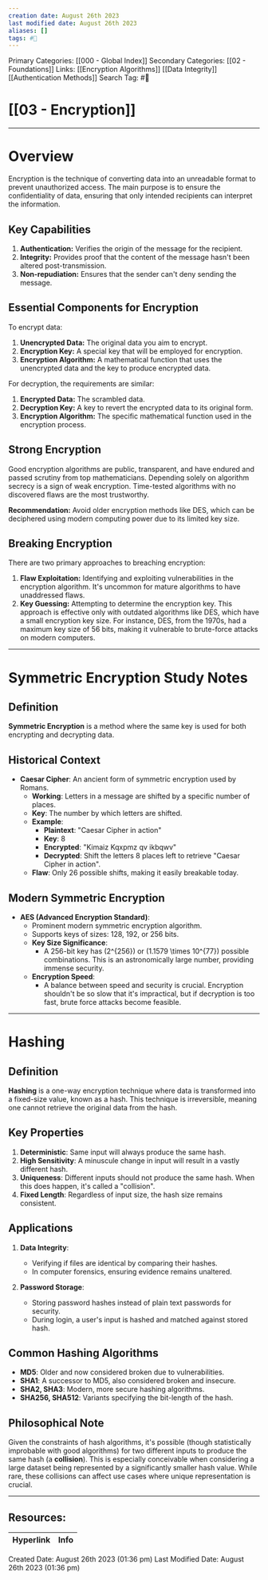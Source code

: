 ```yaml
---
creation date: August 26th 2023
last modified date: August 26th 2023
aliases: []
tags: #📖
---
```


Primary Categories: [[000 - Global Index]] 
Secondary Categories: [[02 - Foundations]] 
Links: [[Encryption Algorithms]] [[Data Integrity]] [[Authentication Methods]] 
Search Tag: #📖  

# [[03 - Encryption]]  

___
# Overview

Encryption is the technique of converting data into an unreadable format to prevent unauthorized access. The main purpose is to ensure the confidentiality of data, ensuring that only intended recipients can interpret the information.
## Key Capabilities

1. **Authentication:** Verifies the origin of the message for the recipient.
2. **Integrity:** Provides proof that the content of the message hasn't been altered post-transmission.
3. **Non-repudiation:** Ensures that the sender can't deny sending the message.
## Essential Components for Encryption

To encrypt data:
1. **Unencrypted Data:** The original data you aim to encrypt.
2. **Encryption Key:** A special key that will be employed for encryption.
3. **Encryption Algorithm:** A mathematical function that uses the unencrypted data and the key to produce encrypted data.

For decryption, the requirements are similar:
1. **Encrypted Data:** The scrambled data.
2. **Decryption Key:** A key to revert the encrypted data to its original form.
3. **Encryption Algorithm:** The specific mathematical function used in the encryption process.
## Strong Encryption

Good encryption algorithms are public, transparent, and have endured and passed scrutiny from top mathematicians. Depending solely on algorithm secrecy is a sign of weak encryption. Time-tested algorithms with no discovered flaws are the most trustworthy.

**Recommendation:** Avoid older encryption methods like DES, which can be deciphered using modern computing power due to its limited key size.
## Breaking Encryption

There are two primary approaches to breaching encryption:
1. **Flaw Exploitation:** Identifying and exploiting vulnerabilities in the encryption algorithm. It's uncommon for mature algorithms to have unaddressed flaws.
2. **Key Guessing:** Attempting to determine the encryption key. This approach is effective only with outdated algorithms like DES, which have a small encryption key size. For instance, DES, from the 1970s, had a maximum key size of 56 bits, making it vulnerable to brute-force attacks on modern computers.

---
# Symmetric Encryption Study Notes

## Definition

**Symmetric Encryption** is a method where the same key is used for both encrypting and decrypting data.
## Historical Context

- **Caesar Cipher**: An ancient form of symmetric encryption used by Romans.
  - **Working**: Letters in a message are shifted by a specific number of places.
  - **Key**: The number by which letters are shifted.
  - **Example**: 
    - **Plaintext**: "Caesar Cipher in action"
    - **Key**: 8
    - **Encrypted**: "Kimaiz Kqxpmz qv ikbqwv"
    - **Decrypted**: Shift the letters 8 places left to retrieve "Caesar Cipher in action".
  - **Flaw**: Only 26 possible shifts, making it easily breakable today.
## Modern Symmetric Encryption

- **AES (Advanced Encryption Standard)**:
  - Prominent modern symmetric encryption algorithm.
  - Supports keys of sizes: 128, 192, or 256 bits.
  - **Key Size Significance**:
    - A 256-bit key has \(2^{256}\) or \(1.1579 \times 10^{77}\) possible combinations. This is an astronomically large number, providing immense security.
  - **Encryption Speed**:
    - A balance between speed and security is crucial. Encryption shouldn't be so slow that it's impractical, but if decryption is too fast, brute force attacks become feasible.

---
# Hashing
## Definition

**Hashing** is a one-way encryption technique where data is transformed into a fixed-size value, known as a hash. This technique is irreversible, meaning one cannot retrieve the original data from the hash.
## Key Properties

1. **Deterministic**: Same input will always produce the same hash.
2. **High Sensitivity**: A minuscule change in input will result in a vastly different hash.
3. **Uniqueness**: Different inputs should not produce the same hash. When this does happen, it's called a "collision".
4. **Fixed Length**: Regardless of input size, the hash size remains consistent.
## Applications

1. **Data Integrity**:
    - Verifying if files are identical by comparing their hashes.
    - In computer forensics, ensuring evidence remains unaltered.
  
2. **Password Storage**:
    - Storing password hashes instead of plain text passwords for security.
    - During login, a user's input is hashed and matched against stored hash.
## Common Hashing Algorithms

- **MD5**: Older and now considered broken due to vulnerabilities.
- **SHA1**: A successor to MD5, also considered broken and insecure.
- **SHA2, SHA3**: Modern, more secure hashing algorithms.
- **SHA256, SHA512**: Variants specifying the bit-length of the hash.
## Philosophical Note

Given the constraints of hash algorithms, it's possible (though statistically improbable with good algorithms) for two different inputs to produce the same hash (a **collision**). This is especially conceivable when considering a large dataset being represented by a significantly smaller hash value. While rare, these collisions can affect use cases where unique representation is crucial.



___

## Resources:

| Hyperlink | Info |
| --------- | ---- |


Created Date: August 26th 2023 (01:36 pm) 
Last Modified Date: August 26th 2023 (01:36 pm)

